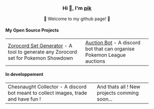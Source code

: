 <div align="center" style="background-size: cover; background-position: center; padding: 20px;">
    <h3>Hi 👋, I'm <a href="https://longtao.fun">pik</a></h3>
    <p>🌟 Welcome to my github page! 🌟</p>
    <h4 align="left">My Open Source Projects</h4>
    <table align="center">
        <tr>
            <td><a href="https://github.com/Pikoow/pikoow.github.io">Zorocord Set Generator</a> - A tool to generate any Zorocord set for Pokemon Showdown</td>
            <td><a href="https://github.com/Pikoow/Zorocord_Bot">Auction Bot</a> - A discord bot that can organise Pokemon League auctions</td>
        </tr>
    </table>
    <h4 align="left">In developpement</h4>
    <table align="center">
        <tr>
            <td>Chesnaught Collector - A discord bot meant to collect images, trade and have fun !</td>
            <td>And thats all ! New projects comming soon...</td>
        </tr>    
    </table>
</div>
